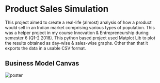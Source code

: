 # Product Sales Simulation

This project aimed to create a real-life (almost) analysis of how a product would sell in an Indian market comprising various types of population. This was a helper project in my course Innovation & Entrepreneurship during semester 6 (Q1-2 2018).
This python based project used Matplot Lib to plot the results obtained as day-wise & sales-wise graphs. Other than that it exports the data in a usable CSV format.

## Business Model Canvas
![poster](https://user-images.githubusercontent.com/31181262/41469516-1dd204cc-70cb-11e8-980d-34071a64f18b.png)